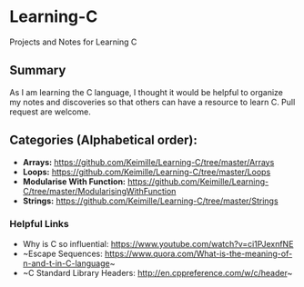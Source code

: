 # Learning-C
Projects and Notes for Learning C

## Summary
As I am learning the C language, I thought it would be helpful to organize my notes and discoveries so that others can have a resource to learn C. Pull request are welcome.

## Categories (Alphabetical order):
- **Arrays:** https://github.com/Keimille/Learning-C/tree/master/Arrays
- **Loops:** https://github.com/Keimille/Learning-C/tree/master/Loops
- **Modularise With Function:** https://github.com/Keimille/Learning-C/tree/master/ModularisingWithFunction
- **Strings:** https://github.com/Keimille/Learning-C/tree/master/Strings

### Helpful Links
- Why is C so influential: https://www.youtube.com/watch?v=ci1PJexnfNE
- ~Escape Sequences: https://www.quora.com/What-is-the-meaning-of-n-and-t-in-C-language~
- ~C Standard Library Headers: http://en.cppreference.com/w/c/header~
